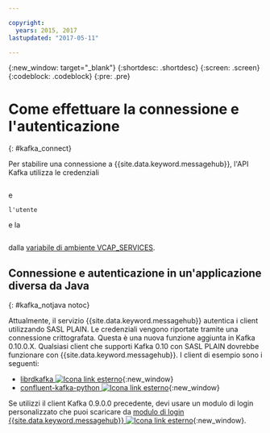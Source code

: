 ```yaml
---

copyright:
  years: 2015, 2017
lastupdated: "2017-05-11"

---
```


{:new_window: target="_blank"}
{:shortdesc: .shortdesc}
{:screen: .screen}
{:codeblock: .codeblock}
{:pre: .pre}

# Come effettuare la connessione e l'autenticazione
{: #kafka_connect}


Per stabilire una connessione a {{site.data.keyword.messagehub}},
l'API Kafka utilizza le credenziali  
```kafka_brokers_sasl
``` 
e
```
l'utente
```
e la

 ```password
```
 dalla
[variabile di ambiente VCAP_SERVICES](/docs/services/MessageHub/messagehub071.html).

## Connessione e autenticazione in un'applicazione diversa da Java
{: #kafka_notjava notoc}

Attualmente, il servizio {{site.data.keyword.messagehub}}
autentica i client utilizzando SASL PLAIN. Le credenziali vengono riportate tramite una connessione crittografata.
Questa è una nuova funzione aggiunta in Kafka 0.10.0.X. Qualsiasi client che supporti Kafka 0.10 con SASL PLAIN
dovrebbe funzionare con {{site.data.keyword.messagehub}}. I client di esempio sono i seguenti:

* [librdkafka ![Icona link esterno](../../icons/launch-glyph.svg "Icona link esterno")](https://github.com/edenhill/librdkafka/){:new_window}
* [confluent-kafka-python ![Icona link esterno](../../icons/launch-glyph.svg "Icona link esterno")](https://github.com/confluentinc/confluent-kafka-python){:new_window}

Se utilizzi il client Kafka 0.9.0.0 precedente, devi usare un modulo di login personalizzato che puoi
scaricare da [modulo di login {{site.data.keyword.messagehub}} ![Icona link esterno](../../icons/launch-glyph.svg "Icona link esterno")](https://github.com/ibm-messaging/message-hub-samples/blob/master/kafka-0.9/message-hub-login-library/messagehub.login-1.0.0.jar){:new_window}.

